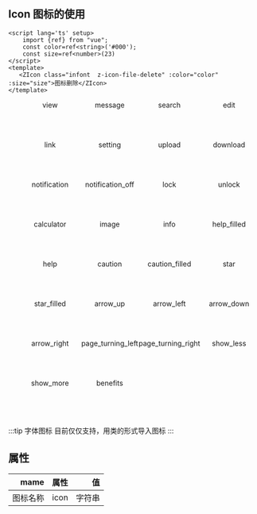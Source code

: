 ## Icon 图标的使用
```vue
<script lang='ts' setup>
    import {ref} from "vue";
    const color=ref<string>('#000');
    const size=ref<number>(23)
</script>
<template> 
   <ZIcon class="infont  z-icon-file-delete" :color="color" :size="size">图标删除</ZIcon>
</template>
```
<ul class="icon_lists dib-box">       
<li class="dib">
            <ZIcon :icon='"view"' />
            <div class="name">
              view
            </div>
        </li>
<li class="dib">
            <ZIcon :icon='"message"' />
            <div class="name">
              message
            </div>
          </li>
          
<li class="dib">
            <ZIcon :icon="'search'"/>
            <div class="name">
              search
            </div>
          </li>
<li class="dib">
    <ZIcon :icon="'edit'"/>
    <div class="name">
        edit
    </div>
</li>

<li class="dib">
<ZIcon :icon="'link'"/>
<div class="name">
    link
</div>
</li>

<li class="dib">
<ZIcon :icon="'setting'"/>
<div class="name">
    setting
</div>
</li>

<li class="dib">
<ZIcon :icon="'upload'"/>
<div class="name">
    upload
</div>
</li>

<li class="dib">
<ZIcon :icon="'download'"/>
<div class="name">
    download
</div>
</li>

<li class="dib">
<ZIcon :icon="'notification'"/>
<div class="name">
    notification
</div>
</li>

<li class="dib">
<ZIcon :icon="'notification_off'"/>
<div class="name">
    notification_off
</div>
</li>

<li class="dib">
<ZIcon :icon="'lock'"/>
<div class="name">
    lock
</div>
</li>

<li class="dib">
<ZIcon :icon="'unlock'"/>
<div class="name">
    unlock
</div>
</li>

<li class="dib">
<ZIcon :icon="'calculator'"/>
<div class="name">
    calculator
</div>
</li>

<li class="dib">
<ZIcon :icon="'image'"/>
<div class="name">
    image
</div>
</li>

<li class="dib">
<ZIcon :icon="'info'"/>
<div class="name">
    info
</div>
</li>

<li class="dib">
<ZIcon :icon="'help_filled'"/>
<div class="name">
    help_filled
</div>
</li>

<li class="dib">
<ZIcon :icon="'help'"/>
<div class="name">
    help
</div>
</li>

<li class="dib">
<ZIcon :icon="'caution'"/>
<div class="name">
    caution
</div>
</li>

<li class="dib">
<ZIcon :icon="'caution_filled'"/>
<div class="name">
    caution_filled
</div>
</li>

<li class="dib">
<ZIcon :icon="'star'"/>
<div class="name">
    star
</div>
</li>

<li class="dib">
<ZIcon :icon="'star_filled'"/>
<div class="name">
    star_filled
</div>
</li>

<li class="dib">
<ZIcon :icon="'arrow_up'"/>
<div class="name">
    arrow_up
</div>
</li>

<li class="dib">
<ZIcon :icon="'arrow_left'"/>
<div class="name">
    arrow_left
</div>
</li>

<li class="dib">
<ZIcon :icon="'arrow_down'"/>
<div class="name">
    arrow_down
</div>
</li>

<li class="dib">
<ZIcon :icon="'arrow_right'"/>
<div class="name">
    arrow_right
</div>
</li>

<li class="dib">
<ZIcon :icon="'page_turning_left'"/>
<div class="name">
    page_turning_left
</div>
</li>

<li class="dib">
<ZIcon :icon="'page_turning_right'"/>
<div class="name">
    page_turning_right
</div>
</li>

<li class="dib">
<ZIcon :icon="'show_less'"/>
<div class="name">
    show_less
</div>

</li>

<li class="dib">
<ZIcon :icon="'show_more'"/>
<div class="name">
    show_more
</div>

</li>

<li class="dib">
<ZIcon :icon="'benefits'"/>
<div class="name">
    benefits
</div>
</li>
</ul>

<style scope>
    .icon_lists {
        display:flex;
        flex-wrap:wrap;
        font-size:14px;
    }

    .el-icon {
        font-size:20px;
    }

    .dib {
        display:flex;
        flex-direction:column;
        align-items:center;
        width:120px;
        height:80px
    }

</style>
:::tip 字体图标
    目前仅仅支持，用类的形式导入图标
:::

## 属性
| mame        | 属性           | 值  |
| ------------:|:-------------:| -----:|
| 图标名称 | icon     |  字符串 |